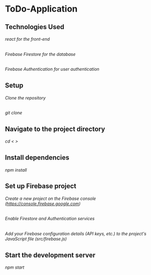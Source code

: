 # ToDo-Application

## Technologies Used
###### react for the front-end
###### Firebase Firestore for the database
###### Firebase Authentication for user authentication

## Setup
###### Clone the repository
###### git clone <application url>
  
 ## Navigate to the project directory
 ###### cd < >
  
 ## Install dependencies
 ###### npm install
  
  ## Set up Firebase project
  ###### Create a new project on the Firebase console (https://console.firebase.google.com)
  ###### Enable Firestore and Authentication services
  ###### Add your Firebase configuration details (API keys, etc.) to the project's JavaScript file (src/firebase.js)
  
  ## Start the development server
  ###### npm start

  

